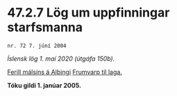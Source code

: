 # 47.2.7 Lög um uppfinningar starfsmanna

`nr. 72 7. júní 2004`

_Íslensk lög 1. maí 2020 (útgáfa 150b)._

[Ferill málsins á Alþingi](https://www.althingi.is/thingstorf/thingmalalistar-eftir-thingum/ferill/?ltg=130&mnr=313)
[Frumvarp til laga.](https://www.althingi.is/altext/130/s/0359.html)

**Tóku gildi 1. janúar 2005.**

